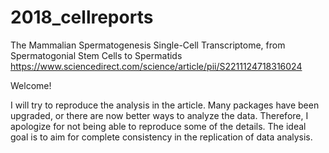 # 2018_cellreports
The Mammalian Spermatogenesis Single-Cell Transcriptome, from Spermatogonial Stem Cells to Spermatids
https://www.sciencedirect.com/science/article/pii/S2211124718316024

Welcome!

I will try to reproduce the analysis in the article.
Many packages have been upgraded, or there are now better ways to analyze the data. Therefore, I apologize for not being able to reproduce some of the details. The ideal goal is to aim for complete consistency in the replication of data analysis.
